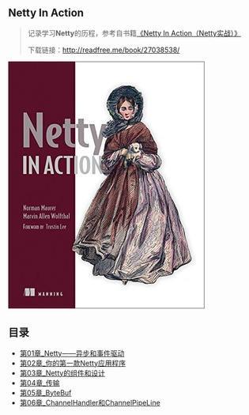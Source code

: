 ## Netty In Action

> 记录学习**Netty**的历程，参考自书籍[《Netty In Action（Netty实战）》](https://book.douban.com/subject/27038538/)
>
> 下载链接：<http://readfree.me/book/27038538/> 

![img](assets/s28361212.jpg) 

## 目录

+ [第01章_Netty——异步和事件驱动](第01章_Netty——异步和事件驱动.md )
+ [第02章_你的第一款Netty应用程序](第02章_你的第一款Netty应用程序.md )
+ [第03章_Netty的组件和设计](第03章_Netty的组件和设计.md )
+ [第04章_传输](第04章_传输.md )
+ [第05章_ByteBuf](第05章_ByteBuf.md)
+ [第06章_ChannelHandler和ChannelPipeLine](第06章_ChannelHandler和ChannelPipeLine.md)

